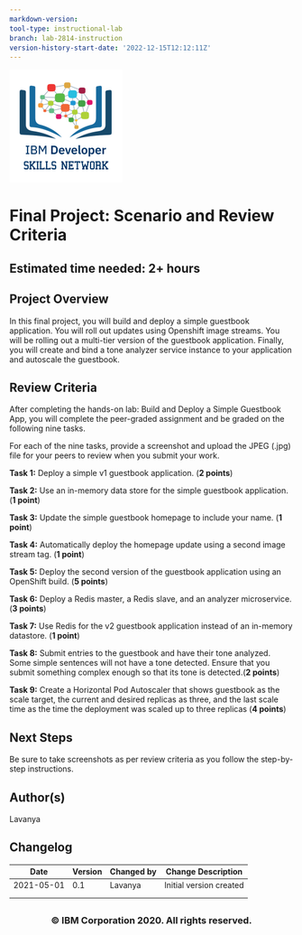 ```yaml
---
markdown-version:
tool-type: instructional-lab
branch: lab-2814-instruction
version-history-start-date: '2022-12-15T12:12:11Z'
---
```

<img src="images/IDSNlogo.png" width="200" height="200"/>


# Final Project: Scenario and Review Criteria
## **Estimated time needed:** 2+ hours


## Project Overview
In this final project, you will build and deploy a simple guestbook application. You will roll out updates using Openshift image streams. You will be rolling out a multi-tier version of the guestbook application. Finally, you will create and bind a tone analyzer service instance to your application and autoscale the guestbook.

## Review Criteria
After completing the hands-on lab: Build and Deploy a Simple Guestbook App, you will complete the peer-graded assignment and be graded on the following nine tasks.

For each of the nine tasks, provide a screenshot and upload the JPEG (.jpg) file for your peers to review when you submit your work.  

**Task 1:** Deploy a simple v1 guestbook application. (**2 points**)

**Task 2:** Use an in-memory data store for the simple guestbook application. (**1 point**)

**Task 3:** Update the simple guestbook homepage to include your name. (**1 point**)

**Task 4:** Automatically deploy the homepage update using a second image stream tag. (**1 point**)

**Task 5:** Deploy the second version of the guestbook application using an OpenShift build. (**5 points**)

**Task 6:** Deploy a Redis master, a Redis slave, and an analyzer microservice.(**3 points**)

**Task 7:** Use Redis for the v2 guestbook application instead of an in-memory datastore.  (**1 point**)

**Task 8:** Submit entries to the guestbook and have their tone analyzed. Some simple sentences will not have a tone detected. Ensure that you submit something complex enough so that its tone is detected.(**2 points**)

**Task 9:** Create a Horizontal Pod Autoscaler that shows guestbook as the scale target, the current and desired replicas as three, and the last scale time as the time the deployment was scaled up to three replicas (**4 points**)

## Next Steps
Be sure to take screenshots as per review criteria as you follow the step-by-step instructions.

## Author(s)
Lavanya


## Changelog
| Date | Version | Changed by | Change Description |
|------|--------|--------|---------|
| 2021-05-01 | 0.1 | Lavanya | Initial version created |
|   |   |   |   |
|   |   |   |   |


## <h3 align="center"> © IBM Corporation 2020. All rights reserved. <h3/>

